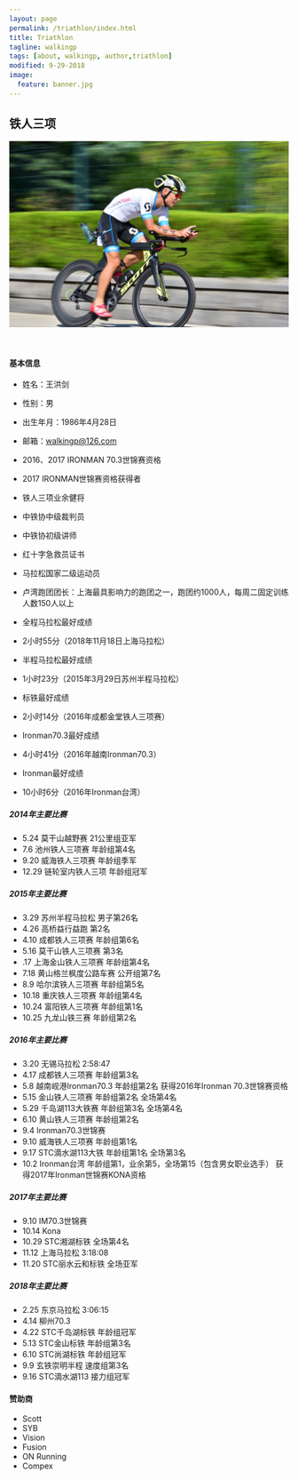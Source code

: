 ```yaml
---
layout: page
permalink: /triathlon/index.html
title: Triathlon
tagline: walkingp
tags: [about, walkingp, author,triathlon]
modified: 9-29-2018
image:
  feature: banner.jpg
---
```

<h2>铁人三项</h2>

<p><img src="/images/bib-s.jpg" alt="" /></p>
<br />

#### 基本信息
+ 姓名：王洪剑
+ 性别：男
+ 出生年月：1986年4月28日
+ 邮箱：walkingp@126.com

+ 2016、2017 IRONMAN 70.3世锦赛资格
+ 2017 IRONMAN世锦赛资格获得者
+ 铁人三项业余健将
+ 中铁协中级裁判员
+ 中铁协初级讲师
+ 红十字急救员证书
+ 马拉松国家二级运动员
+ 卢湾跑团团长：上海最具影响力的跑团之一，跑团约1000人，每周二固定训练人数150人以上


* 全程马拉松最好成绩
+ 2小时55分（2018年11月18日上海马拉松）
* 半程马拉松最好成绩
+ 1小时23分（2015年3月29日苏州半程马拉松）
* 标铁最好成绩
+ 2小时14分（2016年成都金堂铁人三项赛）
* Ironman70.3最好成绩
+ 4小时41分（2016年越南Ironman70.3）
* Ironman最好成绩
+ 10小时6分（2016年Ironman台湾）

##### 2014年主要比赛
+ 5.24    莫干山越野赛    21公里组亚军
+ 7.6    池州铁人三项赛    年龄组第4名
+ 9.20    威海铁人三项赛    年龄组季军
+ 12.29    链轮室内铁人三项    年龄组冠军

##### 2015年主要比赛
+ 3.29    苏州半程马拉松    男子第26名
+ 4.26    高桥益行益跑    第2名
+ 4.10    成都铁人三项赛    年龄组第6名
+ 5.16    莫干山铁人三项赛    第3名
+ .17    上海金山铁人三项赛    年龄组第4名
+ 7.18    黄山格兰枫度公路车赛    公开组第7名
+ 8.9    哈尔滨铁人三项赛    年龄组第5名
+ 10.18    重庆铁人三项赛    年龄组第4名
+ 10.24    富阳铁人三项赛    年龄组第1名
+ 10.25    九龙山铁三赛    年龄组第2名

##### 2016年主要比赛
+ 3.20	   无锡马拉松	2:58:47
+ 4.17    成都铁人三项赛    年龄组第3名
+ 5.8      越南岘港Ironman70.3    年龄组第2名 获得2016年Ironman 70.3世锦赛资格
+ 5.15    金山铁人三项赛    年龄组第2名 全场第4名
+ 5.29    千岛湖113大铁赛    年龄组第3名 全场第4名
+ 6.10    黄山铁人三项赛    年龄组第2名
+ 9.4      Ironman70.3世锦赛
+ 9.10    威海铁人三项赛    年龄组第1名
+ 9.17    STC滴水湖113大铁    年龄组第1名 全场第3名
+ 10.2    Ironman台湾    年龄组第1，业余第5，全场第15（包含男女职业选手） 获得2017年Ironman世锦赛KONA资格

##### 2017年主要比赛
+ 9.10 	IM70.3世锦赛
+ 10.14 	Kona
+ 10.29	STC湘湖标铁	全场第4名
+ 11.12 	上海马拉松 3:18:08
+ 11.20	STC丽水云和标铁 全场亚军

##### 2018年主要比赛
+ 2.25		东京马拉松	3:06:15
+ 4.14 	  柳州70.3
+ 4.22		STC千岛湖标铁	年龄组冠军
+ 5.13		STC金山标铁	年龄组第3名
+ 6.10		STC尚湖标铁   年龄组冠军
+ 9.9     玄铁崇明半程    速度组第3名
+ 9.16    STC滴水湖113   接力组冠军

#### 赞助商
+ Scott
+ SYB
+ Vision
+ Fusion 
+ ON Running
+ Compex
